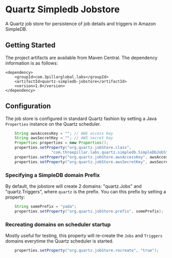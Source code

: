 Quartz Simpledb Jobstore
========================

A Quartz job store for persistence of job details and triggers in Amazon SimpleDB. 

Getting Started
----------------

The project artifacts are available from Maven Central. The dependency information is as follows:

    <dependency>
        <groupId>com.3pillarglobal.labs</groupId>
        <artifactId>quartz-simpledb-jobstore</artifactId>
        <version>1.0</version>
    </dependency>

Configuration
--------------

The job store is configured in standard Quartz fashion by setting a Java `Properties` instance on the Quartz scheduler.

```java
    String awsAccessKey = ""; // AWS access key
    String awsSecretKey = ""; // AWS secret key
    Properties properties = new Properties();
    properties.setProperty("org.quartz.jobStore.class", 
                    "com.threepillar.labs.quartz.simpledb.SimpleDbJobStore");
    properties.setProperty("org.quartz.jobStore.awsAccessKey", awsAccessKey);
    properties.setProperty("org.quartz.jobStore.awsSecretKey", awsSecretKey);
```

### Specifying a SimpleDB domain Prefix

By default, the jobstore will create 2 domains: "quartz.Jobs" and "quartz.Triggers", where `quartz` is the prefix. You can this prefix by setting a property:

```java
    String somePrefix = "yada";
    properties.setProperty("org.quartz.jobStore.prefix", somePrefix);
```

### Recreating domains on scheduler startup

Mostly useful for testing, this property will re-create the `Jobs` and `Triggers` domains everytime the Quartz scheduler is started.

```java
    properties.setProperty("org.quartz.jobStore.recreate", "true");
```
